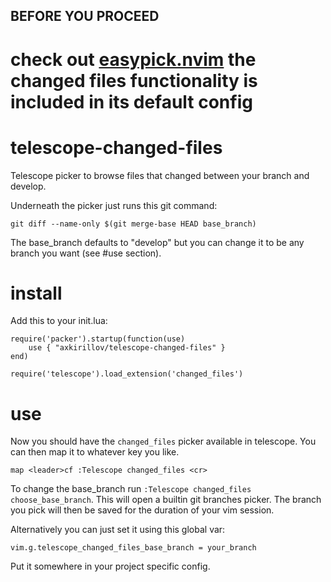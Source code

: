 ## BEFORE YOU PROCEED
# check out [easypick.nvim](https://github.com/axkirillov/easypick.nvim) the changed files functionality is included in its default config

# telescope-changed-files
Telescope picker to browse files that changed between your branch and develop.

Underneath the picker just runs this git command:

```
git diff --name-only $(git merge-base HEAD base_branch) 
```
The base_branch defaults to "develop" but you can change it to be any branch you want (see #use section).

# install
Add this to your init.lua:
```
require('packer').startup(function(use)
	use { "axkirillov/telescope-changed-files" }
end)

require('telescope').load_extension('changed_files')
```
# use
Now you should have the `changed_files` picker available in telescope.
You can then map it to whatever key you like.
```
map <leader>cf :Telescope changed_files <cr>
```

To change the base_branch run `:Telescope changed_files choose_base_branch`.
This will open a builtin git branches picker. The branch you pick will then be saved for the duration of your vim session.

Alternatively you can just set it using this global var:

```
vim.g.telescope_changed_files_base_branch = your_branch
```

Put it somewhere in your project specific config.
